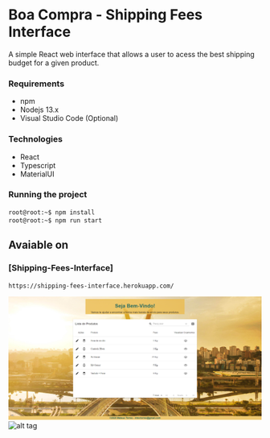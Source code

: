 # Boa Compra - Shipping Fees Interface

A simple React web interface that allows a user to acess the best shipping budget for a given product.

### Requirements
- npm
- Nodejs 13.x
- Visual Studio Code (Optional)

### Technologies
- React
- Typescript
- MaterialUI

### Running the project
```console
root@root:~$ npm install
root@root:~$ npm run start
```

## Avaiable on
### [Shipping-Fees-Interface]
```
https://shipping-fees-interface.herokuapp.com/
```
![alt tag](https://github.com/MateusVT/BC-Shipping-Fees-Interface/blob/master/public/img/interface.png)
![alt tag](https://github.com/MateusVT/BC-Shipping-Fees-Interface/blob/master/public/img/interface-orçamento.png)

